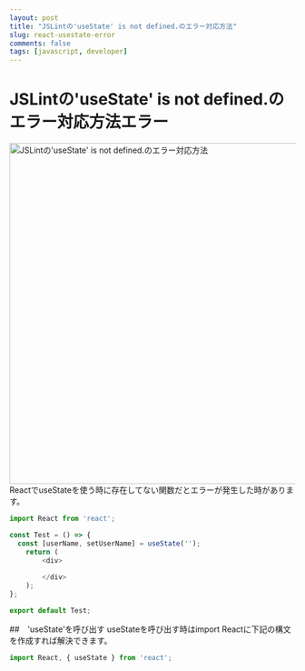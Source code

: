 ```yaml
---
layout: post
title: "JSLintの'useState' is not defined.のエラー対応方法"
slug: react-usestate-error
comments: false
tags: [javascript, developer]
---
```

# JSLintの'useState' is not defined.のエラー対応方法エラー
<img src="https://drive.google.com/uc?export=view&id=1u7BSBIt1dMa6djlVbF-VmF72fTZ1X3TL" alt="JSLintの'useState' is not defined.のエラー対応方法" width="600">
ReactでuseStateを使う時に存在してない関数だとエラーが発生した時があります。  


```javascript
import React from 'react';

const Test = () => {
  const [userName, setUserName] = useState('');
    return (
        <div>
            
        </div>
    );
};

export default Test;
```
    
<script async src="https://pagead2.googlesyndication.com/pagead/js/adsbygoogle.js?client=ca-pub-7886659064712565"
     crossorigin="anonymous"></script>
<!-- 디스플레이 광고 -->
<ins class="adsbygoogle"
     style="display:block"
     data-ad-client="ca-pub-7886659064712565"
     data-ad-slot="1939383573"
     data-ad-format="auto"
     data-full-width-responsive="true"></ins>
<script>
     (adsbygoogle = window.adsbygoogle || []).push({});
</script>
  

##　'useState'を呼び出す
useStateを呼び出す時はimport Reactに下記の構文を作成すれば解決できます。  
```javascript
import React, { useState } from 'react';
```